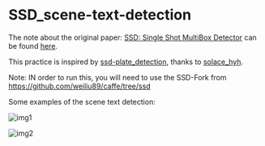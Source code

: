 # SSD_scene-text-detection

The note about the original paper: [SSD: Single Shot MultiBox Detector](https://github.com/weiliu89/caffe/tree/ssd) can be found [here](http://blog.csdn.net/u010167269/article/details/52563573).

This practice is inspired by [ssd-plate_detection](https://github.com/hyh21521038/ssd-plate_detection), thanks to [solace_hyh](http://weibo.com/u/5745235949?is_all=1).

Note: IN order to run this, you will need to use the SSD-Fork from https://github.com/weiliu89/caffe/tree/ssd



Some examples of the scene text detection:

![img1](https://github.com/chenxinpeng/SSD_scene-text-detection/blob/master/test_file/output_101.png)

![img2](https://github.com/chenxinpeng/SSD_scene-text-detection/blob/master/test_file/output_120.png)
